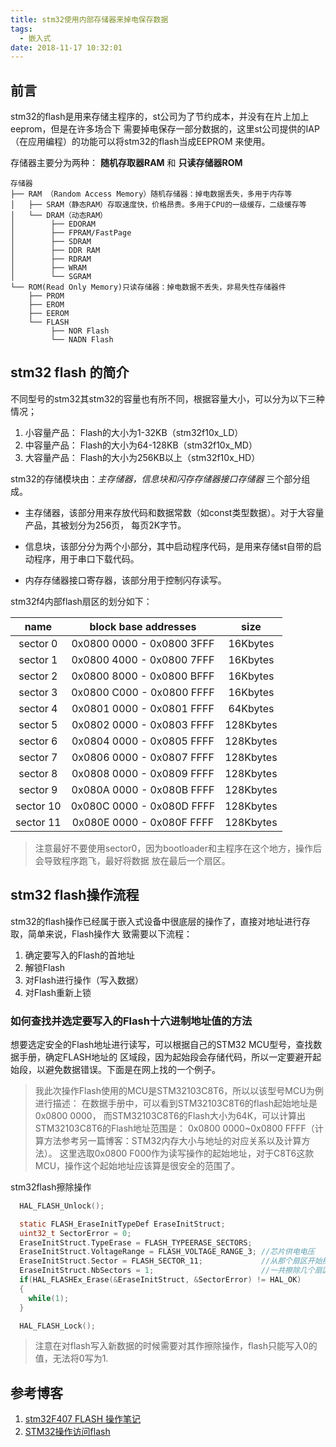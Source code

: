 ```yaml
---
title: stm32使用内部存储器来掉电保存数据
tags:
  - 嵌入式
date: 2018-11-17 10:32:01
---
```


## 前言

stm32的flash是用来存储主程序的，st公司为了节约成本，并没有在片上加上eeprom，但是在许多场合下
需要掉电保存一部分数据的，这里st公司提供的IAP（在应用编程）的功能可以将stm32的flash当成EEPROM
来使用。

<!--more-->

存储器主要分为两种： **随机存取器RAM** 和 **只读存储器ROM**

```
存储器
├── RAM （Random Access Memory）随机存储器：掉电数据丢失，多用于内存等
│   ├── SRAM（静态RAM）存取速度快，价格昂贵。多用于CPU的一级缓存，二级缓存等
│   └── DRAM（动态RAM）
│        ├── EDORAM
│        ├── FPRAM/FastPage
│        ├── SDRAM
│        ├── DDR RAM
│        ├── RDRAM
│        ├── WRAM
│        └── SGRAM
└── ROM(Read Only Memory)只读存储器：掉电数据不丢失，非易失性存储器件
    ├── PROM
    ├── EROM
    ├── EEROM
    └── FLASH
         ├── NOR Flash
         └── NADN Flash
```

## stm32 flash 的简介

不同型号的stm32其stm32的容量也有所不同，根据容量大小，可以分为以下三种情况；

1. 小容量产品： Flash的大小为1-32KB（stm32f10x_LD）
2. 中容量产品： Flash的大小为64-128KB（stm32f10x_MD）
3. 大容量产品： Flash的大小为256KB以上（stm32f10x_HD）

stm32的存储模块由：*主存储器，信息块和闪存存储器接口存储器* 三个部分组成。

* 主存储器，该部分用来存放代码和数据常数（如const类型数据）。对于大容量产品，其被划分为256页，
每页2K字节。

* 信息块，该部分分为两个小部分，其中启动程序代码，是用来存储st自带的启动程序，用于串口下载代码。

* 内存存储器接口寄存器，该部分用于控制闪存读写。

stm32f4内部flash扇区的划分如下：

| name | block base addresses | size |
|:-:|:-:|:-:|
| sector 0 | 0x0800 0000 - 0x0800 3FFF | 16Kbytes |
| sector 1 | 0x0800 4000 - 0x0800 7FFF | 16Kbytes |
| sector 2 | 0x0800 8000 - 0x0800 BFFF | 16Kbytes |
| sector 3 | 0x0800 C000 - 0x0800 FFFF | 16Kbytes |
| sector 4 | 0x0801 0000 - 0x0801 FFFF | 64Kbytes |
| sector 5 | 0x0802 0000 - 0x0803 FFFF | 128Kbytes |
| sector 6 | 0x0804 0000 - 0x0805 FFFF | 128Kbytes |
| sector 7 | 0x0806 0000 - 0x0807 FFFF | 128Kbytes |
| sector 8 | 0x0808 0000 - 0x0809 FFFF | 128Kbytes |
| sector 9 | 0x080A 0000 - 0x080B FFFF | 128Kbytes |
| sector 10 | 0x080C 0000 - 0x080D FFFF | 128Kbytes |
| sector 11 | 0x080E 0000 - 0x080F FFFF | 128Kbytes |

> 注意最好不要使用sector0，因为bootloader和主程序在这个地方，操作后会导致程序跑飞，最好将数据
放在最后一个扇区。

## stm32 flash操作流程

stm32的flash操作已经属于嵌入式设备中很底层的操作了，直接对地址进行存取，简单来说，Flash操作大
致需要以下流程：

1. 确定要写入的Flash的首地址
2. 解锁Flash
3. 对Flash进行操作（写入数据）
4. 对Flash重新上锁

### 如何查找并选定要写入的Flash十六进制地址值的方法

想要选定安全的Flash地址进行读写，可以根据自己的STM32 MCU型号，查找数据手册，确定FLASH地址的
区域段，因为起始段会存储代码，所以一定要避开起始段，以避免数据错误。下面是在网上找的一个例子。


>我此次操作Flash使用的MCU是STM32103C8T6，所以以该型号MCU为例进行描述：
在数据手册中，可以看到STM32103C8T6的flash起始地址是0x0800 0000，
而STM32103C8T6的Flash大小为64K，可以计算出STM32103C8T6的Flash地址范围是：
0x0800 0000~0x0800 FFFF（计算方法参考另一篇博客：STM32内存大小与地址的对应关系以及计算方法）。
这里选取0x0800 F000作为读写操作的起始地址，对于C8T6这款MCU，操作这个起始地址应该算是很安全的范围了。

stm32flash擦除操作
```c
  HAL_FLASH_Unlock();

  static FLASH_EraseInitTypeDef EraseInitStruct;
  uint32_t SectorError = 0;
  EraseInitStruct.TypeErase = FLASH_TYPEERASE_SECTORS;
  EraseInitStruct.VoltageRange = FLASH_VOLTAGE_RANGE_3; //芯片供电电压
  EraseInitStruct.Sector = FLASH_SECTOR_11;             //从那个扇区开始擦除
  EraseInitStruct.NbSectors = 1;                        //一共擦除几个扇区
  if(HAL_FLASHEx_Erase(&EraseInitStruct, &SectorError) != HAL_OK)
  {
    while(1);
  }

  HAL_FLASH_Lock();
```

> 注意在对flash写入新数据的时候需要对其作擦除操作，flash只能写入0的值，无法将0写为1.


## 参考博客

1. [stm32F407 FLASH 操作笔记](https://blog.csdn.net/xiaogu0322/article/details/78593423)
2. [STM32操作访问flash](https://blog.csdn.net/Ace_Shiyuan/article/details/78196648)
